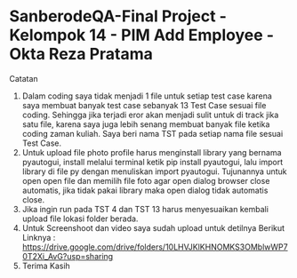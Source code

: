 # SanberodeQA-Final Project - Kelompok 14 - PIM Add Employee - Okta Reza Pratama

Catatan

1. Dalam coding saya tidak menjadi 1 file untuk setiap test case karena saya membuat banyak test case sebanyak 13 Test Case sesuai file coding.
Sehingga jika terjadi eror akan menjadi sulit untuk di track jika satu file, karena saya juga lebih senang membuat banyak file ketika coding zaman kuliah.
Saya beri nama TST pada setiap nama file sesuai Test Case.
2. Untuk upload file photo profile harus menginstall library yang bernama pyautogui, install melalui terminal ketik pip install pyautogui, lalu import library di file py dengan menuliskan import pyautogui. Tujunannya untuk open open file dan memilih file foto agar open dialog browser close automatis, jika tidak pakai library maka open dialog tidak automatis close.
3. Jika ingin run pada TST 4 dan TST 13 harus menyesuaikan kembali upload file lokasi folder berada.
4. Untuk Screenshoot dan video saya sudah upload untuk detilnya
   Berikut Linknya : https://drive.google.com/drive/folders/10LHVJKlKHNOMKS3OMblwWP70T2Xi_AvG?usp=sharing <br>
5. Terima Kasih
